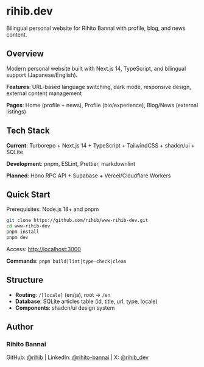 # rihib.dev

Bilingual personal website for Rihito Bannai with profile, blog, and news content.

## Overview

Modern personal website built with Next.js 14, TypeScript, and bilingual support (Japanese/English).

**Features**: URL-based language switching, dark mode, responsive design, external content management

**Pages**: Home (profile + news), Profile (bio/experience), Blog/News (external listings)

## Tech Stack

**Current**: Turborepo + Next.js 14 + TypeScript + TailwindCSS + shadcn/ui + SQLite

**Development**: pnpm, ESLint, Prettier, markdownlint

**Planned**: Hono RPC API + Supabase + Vercel/Cloudflare Workers

## Quick Start

Prerequisites: Node.js 18+ and pnpm

```bash
git clone https://github.com/rihib/www-rihib-dev.git
cd www-rihib-dev
pnpm install
pnpm dev
```

Access: <http://localhost:3000>

**Commands**: `pnpm build|lint|type-check|clean`

## Structure

- **Routing**: `/[locale]` (en/ja), root → `/en`
- **Database**: SQLite articles table (id, title, url, type, locale)
- **Components**: shadcn/ui design system

## Author

### Rihito Bannai

GitHub: [@rihib](https://github.com/rihib) | LinkedIn: [@rihito-bannai](https://www.linkedin.com/in/rihito-bannai/) | X: [@rihib_dev](https://x.com/rihib_dev)
